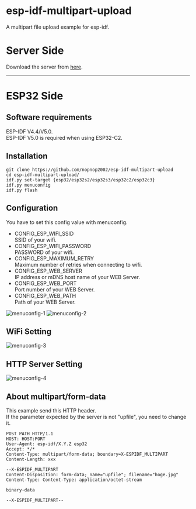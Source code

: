 # esp-idf-multipart-upload
A multipart file upload example for esp-idf.

# Server Side
Download the server from [here](https://github.com/nopnop2002/multipart-upload-server).

---

# ESP32 Side

## Software requirements
ESP-IDF V4.4/V5.0.   
ESP-IDF V5.0 is required when using ESP32-C2.   


## Installation
```
git clone https://github.com/nopnop2002/esp-idf-multipart-upload
cd esp-idf-multipart-upload/
idf.py set-target {esp32/esp32s2/esp32s3/esp32c2/esp32c3}
idf.py menuconfig
idf.py flash
```


## Configuration   
You have to set this config value with menuconfig.   
- CONFIG_ESP_WIFI_SSID   
SSID of your wifi.
- CONFIG_ESP_WIFI_PASSWORD   
PASSWORD of your wifi.
- CONFIG_ESP_MAXIMUM_RETRY   
Maximum number of retries when connecting to wifi.
- CONFIG_ESP_WEB_SERVER   
IP address or mDNS host name of your WEB Server.
- CONFIG_ESP_WEB_PORT   
Port number of your WEB Server.
- CONFIG_ESP_WEB_PATH   
Path of your WEB Server.

![menuconfig-1](https://user-images.githubusercontent.com/6020549/99719529-c07e8700-2aef-11eb-8a11-e5a7aaf2cbd4.jpg)
![menuconfig-2](https://user-images.githubusercontent.com/6020549/99719539-c3797780-2aef-11eb-9cc4-4053c2640434.jpg)

## WiFi Setting
![menuconfig-3](https://user-images.githubusercontent.com/6020549/99719544-c70cfe80-2aef-11eb-8242-9ee855b5c8c2.jpg)

## HTTP Server Setting

![menuconfig-4](https://user-images.githubusercontent.com/6020549/178969271-63738e64-0a88-48be-9b24-8927b499a1bf.jpg)

## About multipart/form-data
This example send this HTTP header.   
If the parameter expected by the server is not "upfile", you need to change it.   
```
POST PATH HTTP/1.1
HOST: HOST:PORT
User-Agent: esp-idf/X.Y.Z esp32
Accept: */*
Content-Type: multipart/form-data; boundary=X-ESPIDF_MULTIPART
Content-Length: xxx

--X-ESPIDF_MULTIPART
Content-Disposition: form-data; name="upfile"; filename="hoge.jpg"
Content-Type: Content-Type: application/octet-stream

binary-data

--X-ESPIDF_MULTIPART--
```


